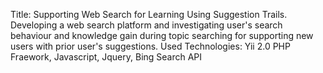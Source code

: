 Title: Supporting Web Search for Learning Using Suggestion Trails. <br>
Developing a web search platform and investigating user's search behaviour and knowledge gain during topic searching for supporting new users with prior user's suggestions.
Used Technologies: Yii 2.0 PHP Fraework, Javascript, Jquery, Bing Search API
